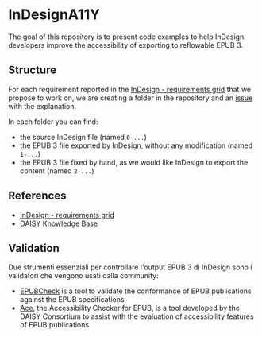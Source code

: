 # InDesignA11Y

The goal of this repository is to present code examples to help InDesign developers improve the accessibility of exporting to reflowable EPUB 3.

## Structure
For each requirement reported in the [InDesign - requirements grid](https://docs.google.com/spreadsheets/d/1QlnR6X7DwoSye_69CsbjJmTv3NAr3cvxWTwTTyN1jBI/edit#gid=662527895) that we propose to work on, we are creating a folder in the repository and an [issue](https://github.com/ways2read/InDesignA11Y/issues) with the explanation.

In each folder you can find:

- the source InDesign file (named `0-...`)
- the EPUB 3 file exported by InDesign, without any modification (named `1-...`)
- the EPUB 3 file fixed by hand, as we would like InDesign to export the content (named `2-...`)

## References

- [InDesign - requirements grid](https://docs.google.com/spreadsheets/d/1QlnR6X7DwoSye_69CsbjJmTv3NAr3cvxWTwTTyN1jBI/edit#gid=662527895)
- [DAISY Knowledge Base](http://kb.daisy.org/publishing/docs/)

## Validation

Due strumenti essenziali per controllare l'output EPUB 3 di InDesign sono i validatori che vengono usati dalla community:

- [EPUBCheck](https://github.com/w3c/epubcheck) is a tool to validate the conformance of EPUB publications against the EPUB specifications
- [Ace](https://daisy.github.io/ace/), the Accessibility Checker for EPUB, is a tool developed by the DAISY Consortium to assist with the evaluation of accessibility features of EPUB publications